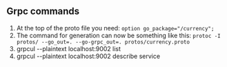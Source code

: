 ## Grpc commands

1. At the top of the proto file you need:
`option go_package="/currency";`
2. The command for generation can now be something like this:
`protoc -I protos/ --go_out=. --go-grpc_out=. protos/currency.proto`
3. grpcul --plaintext localhost:9002 list
4. grpcul --plaintext localhost:9002 describe service